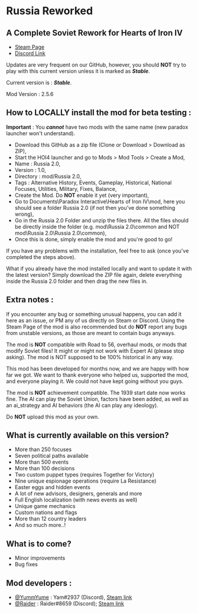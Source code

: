 # Russia Reworked
## A Complete Soviet Rework for Hearts of Iron IV

- [Steam Page](https://steamcommunity.com/sharedfiles/filedetails/?id=2092066524)
- [Discord Link](https://discord.gg/xf5PUxK)

Updates are very frequent on our GitHub, however, you should **NOT** try to play with this current version unless it is marked as **_Stable_**.

Current version is : **_Stable_**.

Mod Version : 2.5.6

## How to LOCALLY install the mod for beta testing :

**Important** : You **_cannot_** have two mods with the same name (new paradox launcher won't understand).

- Download this GitHub as a zip file (Clone or Download > Download as ZIP),
- Start the HOI4 launcher and go to Mods > Mod Tools > Create a Mod,
- Name : Russia 2.0,
- Version : 1.0,
- Directory : mod/Russia 2.0,
- Tags : Alternative History, Events, Gameplay, Historical, National Focuses, Utilities, Military, Fixes, Balance,
- Create the Mod. Do **NOT** enable it yet (very important),
- Go to Documents\Paradox Interactive\Hearts of Iron IV\mod, here you should see a folder Russia 2.0 (if not then you've done something wrong),
- Go in the Russia 2.0 Folder and unzip the files there. All the files should be directly inside the folder (e.g. mod\Russia 2.0\common and NOT mod\Russia 2.0\Russia 2.0\common),
- Once this is done, simply enable the mod and you're good to go!

If you have any problems with the installation, feel free to ask (once you've completed the steps above).

What if you already have the mod installed locally and want to update it with the latest version?
Simply download the ZIP file again, delete everything inside the Russia 2.0 folder and then drag the new files in.

## Extra notes :

If you encounter any bug or something unusual happens, you can add it here as an issue, or PM any of us directly on Steam or Discord. Using the Steam Page of the mod is also recommended but do **NOT** report any bugs from unstable versions, as those are meant to contain bugs anyways.

The mod is **NOT** compatible with Road to 56, overhaul mods, or mods that modify Soviet files! It might or might not work with Expert AI (please stop asking). The mod is NOT supposed to be 100% historical in any way.

This mod has been developed for months now, and we are happy with how far we got. We want to thank everyone who helped us, supported the mod, and everyone playing it. We could not have kept going without you guys.

The mod is **NOT** achievement compatible. The 1939 start date now works fine. The AI can play the Soviet Union, factors have been added, as well as an ai_strategy and AI behaviors (the AI can play any ideology).

Do **NOT** upload this mod as your own.

## What is currently available on this version?

- More than 250 focuses
- Seven political paths available
- More than 500 events
- More than 100 decisions
- Two custom puppet types (requires Together for Victory)
- Nine unique espionage operations (require La Resistance)
- Easter eggs and hidden events
- A lot of new advisors, designers, generals and more
- Full English localization (with news events as well)
- Unique game mechanics
- Custom nations and flags
- More than 12 country leaders
- And so much more..!

## What is to come?

- Minor improvements
- Bug fixes

## Mod developers :
- [@YummYume](https://github.com/YummYume) : Yam#2937 (Discord), [Steam link](https://steamcommunity.com/profiles/76561198081584510)
- [@Raider](https://github.com/Raider472) : Яaider#8659 (Discord); [Steam link](https://steamcommunity.com/profiles/76561198082391047)
